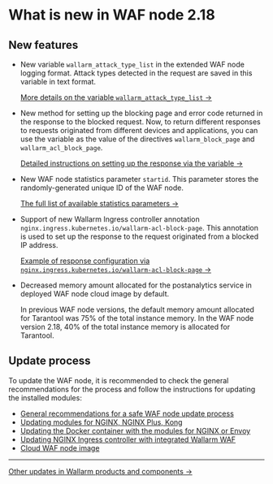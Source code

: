 # What is new in WAF node 2.18

## New features

* New variable `wallarm_attack_type_list` in the extended WAF node logging format. Attack types detected in the request are saved in this variable in text format.
    
    [More details on the variable `wallarm_attack_type_list` →](../admin-en/configure-logging.md#filter-node-variables)
* New method for setting up the blocking page and error code returned in the response to the blocked request. Now, to return different responses to requests originated from different devices and applications, you can use the variable as the value of the directives `wallarm_block_page` and `wallarm_acl_block_page`.
    
    [Detailed instructions on setting up the response via the variable →](../admin-en/configuration-guides/configure-block-page-and-code.md#variable-and-error-code)
* New WAF node statistics parameter `startid`. This parameter stores the randomly-generated unique ID of the WAF node.
    
    [The full list of available statistics parameters →](../admin-en/configure-statistics-service.md#working-with-the-statistics-service)
* Support of new Wallarm Ingress controller annotation `nginx.ingress.kubernetes.io/wallarm-acl-block-page`. This annotation is used to set up the response to the request originated from a blocked IP address.
    
    [Example of response configuration via `nginx.ingress.kubernetes.io/wallarm-acl-block-page` →](../admin-en/configure-kubernetes-en.md#configuring-the-blocking-page-and-error-code)
* Decreased memory amount allocated for the postanalytics service in deployed WAF node cloud image by default.
    
    In previous WAF node versions, the default memory amount allocated for Tarantool was 75% of the total instance memory. In the WAF node version 2.18, 40% of the total instance memory is allocated for Tarantool.

## Update process

To update the WAF node, it is recommended to check the general recommendations for the process and follow the instructions for updating the installed modules:

* [General recommendations for a safe WAF node update process](general-recommendations.md)
* [Updating modules for NGINX, NGINX Plus, Kong](nginx-modules.md)
* [Updating the Docker container with the modules for NGINX or Envoy](docker-container.md)
* [Updating NGINX Ingress controller with integrated Wallarm WAF](ingress-controller.md)
* [Cloud WAF node image](cloud-image.md)

----------

[Other updates in Wallarm products and components →](https://changelog.wallarm.com/)
